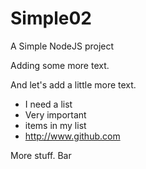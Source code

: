 Simple02
========

A Simple NodeJS project

Adding some more text.

And let's add a little more text.

- I need a list
- Very important 
- items in my list
- <http://www.github.com>

More stuff. Bar
